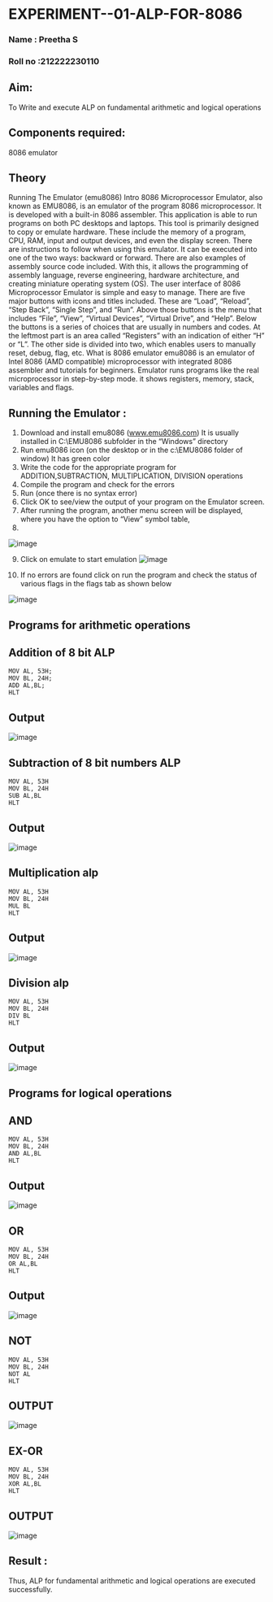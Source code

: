 # EXPERIMENT--01-ALP-FOR-8086
### Name : Preetha S
### Roll no :212222230110


## Aim:
To Write and execute ALP on fundamental arithmetic and logical operations
## Components required: 
8086  emulator 
## Theory 
Running The Emulator (emu8086) Intro 8086 Microprocessor Emulator, also known as EMU8086, is an emulator of the program 8086 microprocessor. It is developed with a built-in 8086 assembler. This application is able to run programs on both PC desktops and laptops. This tool is primarily designed to copy or emulate hardware. These include the memory of a program, CPU, RAM, input and output devices, and even the display screen. There are instructions to follow when using this emulator. It can be executed into one of the two ways: backward or forward. There are also examples of assembly source code included. With this, it allows the programming of assembly language, reverse engineering, hardware architecture, and creating miniature operating system (OS). The user interface of 8086 Microprocessor Emulator is simple and easy to manage. There are five major buttons with icons and titles included. These are “Load”, “Reload”, “Step Back”, “Single Step”, and “Run”. Above those buttons is the menu that includes “File”, “View”, “Virtual Devices”, “Virtual Drive”, and “Help”. Below the buttons is a series of choices that are usually in numbers and codes. At the leftmost part is an area called “Registers” with an indication of either “H” or “L”. The other side is divided into two, which enables users to manually reset, debug, flag, etc. What is 8086 emulator emu8086 is an emulator of Intel 8086 (AMD compatible) microprocessor with integrated 8086 assembler and tutorials for beginners. Emulator runs programs like the real microprocessor in step-by-step mode. it shows registers, memory, stack, variables and flags.


 ## Running the Emulator :
1.	Download and install emu8086 (www.emu8086.com) It is usually installed in C:\EMU8086 subfolder in the “Windows” directory
2.	Run  emu8086 icon (on the desktop or in the c:\EMU8086 folder of window) It has green color 
3.	Write the code for the appropriate program for ADDITION,SUBTRACTION, MULTIPLICATION,  DIVISION operations 
4. Compile the program and check for the errors 
5.	Run (once there is no syntax error) 
6.	Click OK to see/view the output of your program on the Emulator screen. 
7.	After running the program, another menu screen will be displayed, where you have the option to “View” symbol table,
8.
![image](https://user-images.githubusercontent.com/36288975/189273263-d65baae9-4b8f-4723-afb3-c0ffa4052b04.png)


9.	Click on emulate to start emulation 
![image](https://user-images.githubusercontent.com/36288975/189273273-9bb36ec1-e2e8-4892-8d35-37707332bfdc.png)


10.	If no errors are found click on run the program and check the status of various flags in the flags tab as shown below 


![image](https://user-images.githubusercontent.com/36288975/189273277-113a2a33-4a40-4ff8-95a5-ecd3a1f504fe.png)







## Programs for arithmetic  operations

## Addition  of 8 bit ALP 
```
MOV AL, 53H;
MOV BL, 24H;
ADD AL,BL;
HLT
```
## Output  

![image](https://github.com/user-attachments/assets/05d0784f-8a11-4578-9a27-4958c7864efd)

 
## Subtraction   of 8 bit numbers  ALP 
```
MOV AL, 53H
MOV BL, 24H
SUB AL,BL
HLT
```
 
## Output 

![image](https://github.com/user-attachments/assets/cd087c37-3b38-4fa1-9a93-061fca7ad4c5)

## Multiplication alp 
```
MOV AL, 53H
MOV BL, 24H
MUL BL
HLT
```

## Output  

![image](https://github.com/user-attachments/assets/cc922b53-ef9e-49d3-8de3-685aa0fe9c9e)


## Division alp 
```
MOV AL, 53H
MOV BL, 24H
DIV BL
HLT
```

## Output  

![image](https://github.com/user-attachments/assets/e00be56a-2f3f-47d8-a26e-1b7af4c7d308)

## Programs for logical operations

## AND
```
MOV AL, 53H
MOV BL, 24H
AND AL,BL
HLT
```

## Output

![image](https://github.com/user-attachments/assets/bb38934b-e1be-4d11-98da-7052c2042f20)

## OR
```
MOV AL, 53H
MOV BL, 24H
OR AL,BL
HLT
```
## Output

![image](https://github.com/user-attachments/assets/af2f49d5-e45d-4a8a-ad4d-781454ccac9a)

## NOT
```
MOV AL, 53H
MOV BL, 24H
NOT AL
HLT
```
## OUTPUT

![image](https://github.com/user-attachments/assets/98f2897f-38a0-4762-9ed3-7a849d8f2dcc)

## EX-OR
```
MOV AL, 53H
MOV BL, 24H
XOR AL,BL
HLT
```
## OUTPUT

![image](https://github.com/user-attachments/assets/62e8ddf4-e6f1-472f-8e37-29029f1a4806)

## Result :
 
Thus, ALP for fundamental arithmetic and logical operations are executed successfully.








